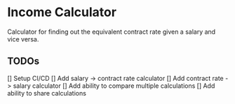 # Income Calculator

Calculator for finding out the equivalent contract rate given a salary and vice versa.

## TODOs

[] Setup CI/CD
[] Add salary -> contract rate calculator
[] Add contract rate -> salary calculator
[] Add ability to compare multiple calculations
[] Add ability to share calculations